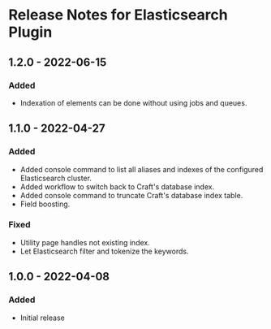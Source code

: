 # Release Notes for Elasticsearch Plugin

## 1.2.0 - 2022-06-15

### Added

- Indexation of elements can be done without using jobs and queues.

## 1.1.0 - 2022-04-27

### Added

- Added console command to list all aliases and indexes of the configured Elasticsearch cluster.
- Added workflow to switch back to Craft's database index.
- Added console command to truncate Craft's database index table.
- Field boosting.

### Fixed

- Utility page handles not existing index.
- Let Elasticsearch filter and tokenize the keywords.

## 1.0.0 - 2022-04-08

### Added

- Initial release
